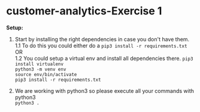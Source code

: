 # customer-analytics-Exercise 1  

**Setup:**  
1. Start by installing the right dependencies in case you don't have them.  
1.1 To do this you could either do a ```pip3 install -r requirements.txt```  OR  
1.2 You could setup a virtual env and install all dependencies there.
```pip3 install virtualenv```  
```python3 -m venv env```  
```source env/bin/activate```  
```pip3 install -r requirements.txt```  
  
2. We are working with python3 so please execute all your commands with python3  
```python3 .```  
